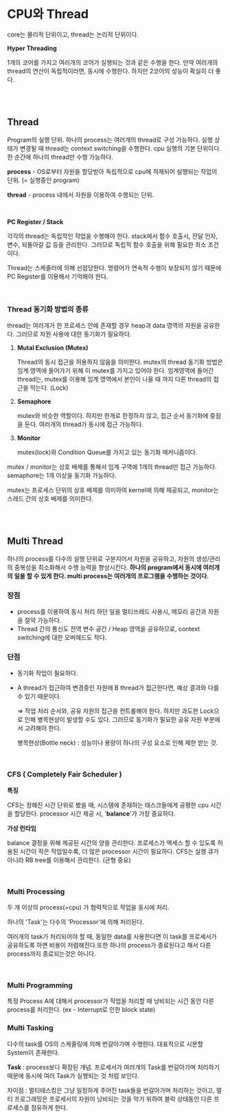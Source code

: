 # CPU와 Thread



core는 물리적 단위이고, thread는 논리적 단위이다.

**Hyper Threading**

1개의 코어를 가지고 여러개의 코어가 실행되는 것과 같은 수행을 한다. 만약 여러개의 thread의 연산이 독립적이라면, 동시에 수행한다. 하지만 2코어의 성능이 확실히 더 좋다.

</br>

</br>



## Thread

Program의 실행 단위. 하나의 process는 여러개의 thread로 구성 가능하다. 실행 상태가 변경될 때 thread는 context switching을 수행한다. cpu 실행의 기본 단위이다. 한 순간에 하나의 thread만 수행 가능하다.

**process** - OS로부터 자원을 할당받아 독립적으로 cpu에 적재되어 실행되는 작업의 단위. (= 실행중인 program)

**thread** - process 내에서 자원을 이용하여 수행되는 단위.

</br>

**PC Register / Stack**

각각의 thread는 독립적인 작업을 수행해야 한다. stack에서 함수 호출시, 전달 인자, 변수, 되돌아갈 값 등을 관리한다. 그러므로 독립적 함수 호출을 위해 필요한 최소 조건이다.

Thread는 스케줄러에 의해 선점당한다. 명령어가 연속적 수행이 보장되지 않기 때문에 PC Register를 이용해서 기억해야 한다.

</br>

### Thread 동기화 방법의 종류

thread는 여러개가 한 프로세스 안에 존재할 경우 heap과 data 영역의 자원을 공유한다. 그러므로 자원 사용에 대한 동기화가 필요하다.

1. **Mutal Exclusion (Mutex)**

   Thread의 동시 접근을 허용하지 않음을 의미한다. mutex의 thread 동기화 방법은 임계 영역에 들어가기 위해 이 mutex를 가지고 있어야 한다. 임계영역에 들어간 thread는, mutex를 이용해 임계 영역에서 본인이 나올 때 까지 다른 thread의 접근을 막는다. (Lock)

2. **Semaphore**

   mutex와 비슷한 역할이다. 하지만 한개로 한정하지 않고, 접근 순서 동기화에 중점을 둔다. 여러개의 thread가 동시에 접근 가능하다.

3. **Monitor**

   mutex(lock)와 Condition Queue를 가지고 있는 동기화 매커니즘이다.

mutex / monitor는 상호 배제를 통해서 임계 구역에 1개의 thread만 접근 가능하다. semaphore는 1개 이상을 동기화 가능하다.

mutex는 프로세스 단위의 상호 배제를 의미하여 kernel에 의해 제공되고, monitor는 스레드 간의 상호 배제를 의미한다.

</br>

</br>

## Multi Thread

하나의 process를 다수의 실행 단위로 구분지어서 자원을 공유하고, 자원의 생성/관리의 중복성을 최소화해서 수행 능력을 향상시킨다. **하나의 program에서 동시에 여러개의 일을 할 수 있게 한다. multi process는 여러개의 프로그램을 수행하는 것이다.**

### 장점

- process를 이용하여 동시 처리 하던 일을 멀티쓰레드 사용시, 메모리 공간과 자원을 절약 가능하다.
- Thread 간의 통신도 전역 변수 공간 / Heap 영역을 공유하므로, context switching에 대한 오버헤드도 작다.

### 단점

- 동기화 작업이 필요하다.

- A thread가 접근하여 변경중인 자원에 B thread가 접근한다면, 예상 결과와 다를 수 있기 때문이다.

  ⇒ 작업 처리 순서와, 공유 자원의 접근을 컨트롤해야 한다. 하지만 과도한 Lock으로 인해 병목현상이 발생할 수도 있다. 그러므로 동기화가 필요한 공유 자원 부분에서 고려해야 한다.

  병목현상(Bottle neck) : 성능이나 용량이 하나의 구성 요소로 인해 제한 받는 것.

</br>

### CFS ( Completely Fair Scheduler )

**특징**

CFS는 정해진 시간 단위로 봤을 때, 시스템에 존재하는 태스크들에게 공평한 cpu 시간을 할당한다. processor 시간 제공 시, '**balance**'가 가장 중요하다.

**가상 런타임**

balance 결정을 위해 제공된 시간의 양을 관리한다. 프로세스가 액세스 할 수 있도록 허용된 시간이 작은 작업일수록, 더 많은 processor 시간이 필요하다. CFS는 실행 큐가 아니라 RB tree를 이용해서 관리한다. (균형 중요)

</br>

### Multi Processing

두 개 이상의 process(=cpu) 가 협력적으로 작업을 동시에 처리.

하나의 'Task'는 다수의 'Processor'에 의해 처리된다.

여러개의 task가 처리되어야 할 때, 동일한 data를 사용한다면 이 task를 프로세서가 공유하도록 하면 비용이 저렴해진다.또한 하나의 process가 종료된다고 해서 다른 process까지 종료되는것은 아니다.

</br>

### Multi Programming

특정 Process A에 대해서 processor가 작업을 처리할 때 낭비되는 시간 동안 다른 process를 처리한다.  (ex - Interrupt로 인한 block state)

### Multi Tasking

다수의 task를 OS의 스케줄링에 의해 번갈아가며 수행한다. 대표적으로 시분할 System이 존재한다.

**Task** : process보다 확장된 개념. 프로세서가 여러개의 Task를 번갈아가며 처리하기 때문에 동시에 여러 Task가 실행되는 것 처럼 보인다.

차이점 : 멀티태스킹은 그냥 일정하게 주어진 task들을 번갈아가며 처리하는 것이고, 멀티 프로그래밍은 프로세서의 자원이 낭비되는 것을 막기 위하여 블락 상태동안 다른 프로세스를 점유하게 한다.
